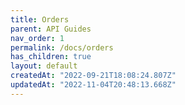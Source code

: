 ```yaml
---
title: Orders
parent: API Guides
nav_order: 1
permalink: /docs/orders
has_children: true
layout: default
createdAt: "2022-09-21T18:08:24.807Z"
updatedAt: "2022-11-04T20:48:13.668Z"
---
```

